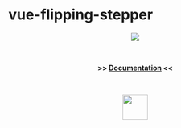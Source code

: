 # vue-flipping-stepper

<p align="center">
<img src="https://www.dropbox.com/s/gen0byhvkl0dy9f/flipping-stepper-basic-screen1.png?raw=1">
</p>
<p>&nbsp;</p>
<p align="center"><b>
>> <a href='https://kikiio2020.github.io/vue-flipping-stepper/'>Documentation</a> <<
</b></p>
<p>&nbsp;</p>
<p align="center">
<img height="50" src="https://avatars1.githubusercontent.com/u/60078232?s=460&u=1f7794ddcbc148df9f6ea977d8af0b79ef0a0881&v=4">
</p>
